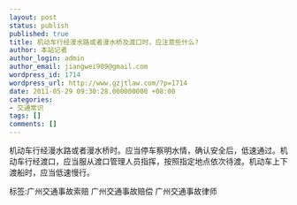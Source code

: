```yaml
---
layout: post
status: publish
published: true
title: 机动车行经漫水路或者漫水桥及渡口时，应注意些什么?
author: 本站记者
author_login: admin
author_email: jiangwei909@gmail.com
wordpress_id: 1714
wordpress_url: http://www.gzjtlaw.com/?p=1714
date: 2011-05-29 09:30:28.000000000 +08:00
categories:
- 交通常识
tags: []
comments: []
---
```

机动车行经漫水路或者漫水桥时。应当停车察明水情，确认安全后，低速通过。机动车行经渡口，应当服从渡口管理人员指挥，按照指定地点依次待渡。机动车上下渡船时，应当低速慢行。标签:广州交通事故索赔 广州交通事故赔偿 广州交通事故律师
